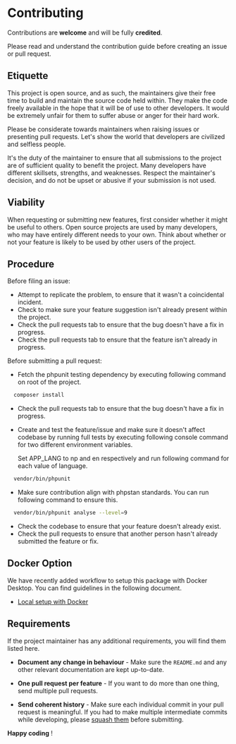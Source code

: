 # Contributing

Contributions are **welcome** and will be fully **credited**.

Please read and understand the contribution guide before creating an issue or pull request.

## Etiquette

This project is open source, and as such, the maintainers give their free time to build and maintain the source code
held within. They make the code freely available in the hope that it will be of use to other developers. It would be
extremely unfair for them to suffer abuse or anger for their hard work.

Please be considerate towards maintainers when raising issues or presenting pull requests. Let's show the
world that developers are civilized and selfless people.

It's the duty of the maintainer to ensure that all submissions to the project are of sufficient
quality to benefit the project. Many developers have different skillsets, strengths, and weaknesses. Respect the maintainer's decision, and do not be upset or abusive if your submission is not used.

## Viability

When requesting or submitting new features, first consider whether it might be useful to others. Open
source projects are used by many developers, who may have entirely different needs to your own. Think about
whether or not your feature is likely to be used by other users of the project.

## Procedure

Before filing an issue:

- Attempt to replicate the problem, to ensure that it wasn't a coincidental incident.
- Check to make sure your feature suggestion isn't already present within the project.
- Check the pull requests tab to ensure that the bug doesn't have a fix in progress.
- Check the pull requests tab to ensure that the feature isn't already in progress.

Before submitting a pull request:
- Fetch the phpunit testing dependency by executing following command on root of the project.
```sh 
  composer install 
```
- Check the pull requests tab to ensure that the bug doesn't have a fix in progress.

- Create and test the feature/issue and make sure it doesn't affect codebase by running full tests by executing following console command for two different environment variables.
  
  Set APP_LANG to np and en respectively and run following command for each value of language.
```sh 
  vendor/bin/phpunit 
```
- Make sure contribution align with phpstan standards. You can run following command to ensure this.
```sh
  vendor/bin/phpunit analyse --level=9
```
<!-- - Make sure unit tests are passed on pipeline after your updates. -->
- Check the codebase to ensure that your feature doesn't already exist.
- Check the pull requests to ensure that another person hasn't already submitted the feature or fix.
<!-- - Send pull request to dev branch only. -->

## Docker Option

We have recently added workflow to setup this package with Docker Desktop. You can find guidelines in the following document.

- [Local setup with Docker](https://github.com/sagautam5/local-states-nepal/tree/master/docs/docker/setup.md)

## Requirements

If the project maintainer has any additional requirements, you will find them listed here.
<!-- 
    - **Add tests!** - Your patch won't be accepted if it doesn't have tests.
 -->

- **Document any change in behaviour** - Make sure the `README.md` and any other relevant documentation are kept up-to-date.

- **One pull request per feature** - If you want to do more than one thing, send multiple pull requests.

- **Send coherent history** - Make sure each individual commit in your pull request is meaningful. If you had to make multiple intermediate commits while developing, please [squash them](https://www.git-scm.com/book/en/v2/Git-Tools-Rewriting-History#Changing-Multiple-Commit-Messages) before submitting.

**Happy coding** !
